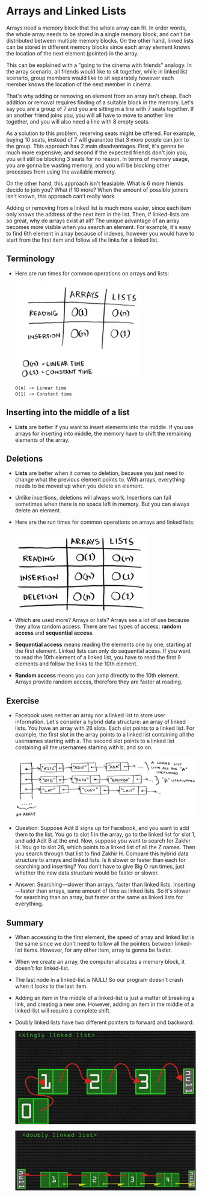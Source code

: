 # Arrays and Linked Lists

Arrays need a memory block that the whole array can fit. In order words, the whole array needs to be stored in a single memory block, and can't be distributed between multiple memory blocks. On the other hand, linked lists can be stored in different memory blocks since each array element knows the location of the next element (pointer) in the array.

This can be explained with a "going to the cinema with friends" analogy. In the array scenario, all friends would like to sit together, while in linked list scenario, group members would like to sit separately however each member knows the location of the next member in cinema.

That's why adding or removing an element from an array isn't cheap. Each addition or removal requires finding of a suitable block in the memory. Let's say you are a group of 7 and you are sitting in a line with 7 seats together. If an another friend joins you, you will all have to move to another line together, and you will also need a line with 8 empty seats.

As a solution to this problem, reserving seats might be offered. For example, buying 10 seats, instead of 7 will guarantee that 3 more people can join to the group. This approach has 2 main disadvantages. First, it's gonna be much more expensive, and second if the expected friends don't join you, you will still be blocking 3 seats for no reason. In terms of memory usage, you are gonna be wasting memory, and you will be blocking other processes from using the available memory.

On the other hand, this approach isn't feasiable. What is 6 more friends decide to join you? What if 10 more? When the amount of possible joiners isn't known, this approach can't really work.

Adding or removing from a linked list is much more easier, since each item only knows the address of the next item in the list. Then, if linked-lists are so great, why do arrays exist at all? The unique advantage of an array becomes more visible when you search an element. For example, it's easy to find 6th element in array because of indexes, however you would have to start from the first item and follow all the links for a linked list.

## Terminology

- Here are run times for common operations on arrays and lists:

  ![run-time](images/run-time-1.png)

  ```
  O(n) -> Linear time
  O(1) -> Constant time
  ```

## Inserting into the middle of a list

- **Lists** are better if you want to insert elements into the middle. If you use arrays for inserting into middle, the memory have to shift the remaining elements of the array.

## Deletions

- **Lists** are better when it comes to deletion, because you just need to change what the previous element points to. With arrays, everything needs to be moved up when you delete an element.

- Unlike insertions, deletions will always work. Insertions can fail sometimes when there is no space left in memory. But you can always delete an element.

- Here are the run times for common operations on arrays and linked lists:

  ![run-time-2](images/run-time-2.png)

- Which are used more? Arrays or lists? Arrays see a lot of use because they allow random access. There are two types of access: **random access** and **sequential access**.

- **Sequential access** means reading the elements one by one, starting at the first element. Linked lists can only do sequential acess. If you want to read the 10th element of a linked list, you have to read the first 9 elements and follow the links to the 10th element.

- **Random access** means you can jump directly to the 10th element. Arrays provide random access, therefore they are faster at reading.

## Exercise

- Facebook uses neither an array nor a linked list to store user information. Let's consider a hybrid data structure: an array of linked lists. You have an array with 26 slots. Each slot points to a linked list. For example, the first slot in the array points to a linked list containing all the usernames starting with a. The second slot points to a linked list containing all the usernames starting with b, and so on.

  ![facebook-exercise](images/facebook-exercise.png)

- Question: Suppose Adit B signs up for Facebook, and you want to add them to the list. You go to slot 1 in the array, go to the linked list for slot 1, and add Adit B at the end. Now, suppose you want to search for Zakhir H. You go to slot 26, which points to a linked list of all the Z names. Then you search through that list to find Zakhir H. Compare this hybrid data structure to arrays and linked lists. Is it slower or faster than each for searching and inserting? You don't have to give Big O run times, just whether the new data structure would be faster or slower.

- Answer: Searching—slower than arrays, faster than linked lists. Inserting—faster than arrays, same amount of time as linked lists. So it's slower for searching than an array, but faster or the same as linked lists for everything.

## Summary

- When accessing to the first element, the speed of array and linked list is the same since we don't need to follow all the pointers between linked-list items. However, for any other item, array is gonna be faster.
- When we create an array, the computer allocates a memory block, it doesn't for linked-list.
- The last node in a linked-list is NULL! So our program doesn't crash when it looks to the last item.
- Adding an item in the middle of a linked-list is just a matter of breaking a link, and creating a new one. However, adding an item in the middle of a linked-list will require a complete shift.
- Doubly linked lists have two different pointers to forward and backward:

  ![singly-linked-lists](images/singly-linked-lists.png)

  ![doubly-linked-lists](images/doubly-linked-lists.png)
